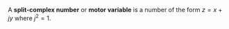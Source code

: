 A **split-complex number** or **motor variable** is a number of the form $z = x + jy$ where $j^2 = 1$.